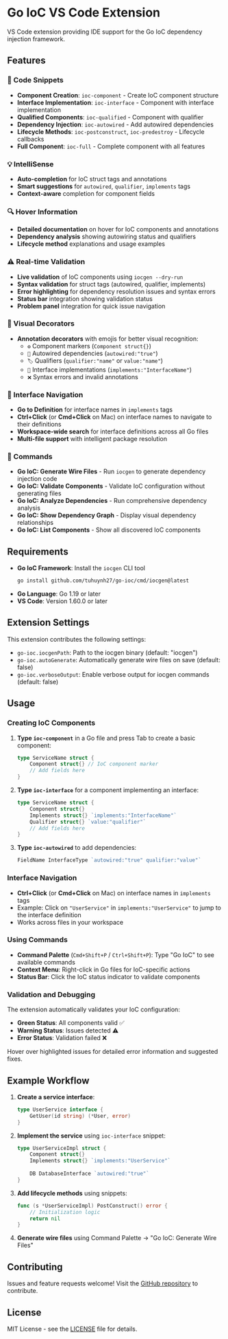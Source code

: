 # Go IoC VS Code Extension

VS Code extension providing IDE support for the Go IoC dependency injection framework.

## Features

### 🔧 Code Snippets
- **Component Creation**: `ioc-component` - Create IoC component structure
- **Interface Implementation**: `ioc-interface` - Component with interface implementation
- **Qualified Components**: `ioc-qualified` - Component with qualifier
- **Dependency Injection**: `ioc-autowired` - Add autowired dependencies
- **Lifecycle Methods**: `ioc-postconstruct`, `ioc-predestroy` - Lifecycle callbacks
- **Full Component**: `ioc-full` - Complete component with all features

### 💡 IntelliSense
- **Auto-completion** for IoC struct tags and annotations
- **Smart suggestions** for `autowired`, `qualifier`, `implements` tags
- **Context-aware** completion for component fields

### 🔍 Hover Information
- **Detailed documentation** on hover for IoC components and annotations
- **Dependency analysis** showing autowiring status and qualifiers
- **Lifecycle method** explanations and usage examples

### ⚠️ Real-time Validation
- **Live validation** of IoC components using `iocgen --dry-run`
- **Syntax validation** for struct tags (autowired, qualifier, implements)
- **Error highlighting** for dependency resolution issues and syntax errors
- **Status bar** integration showing validation status
- **Problem panel** integration for quick issue navigation

### 🎨 Visual Decorators
- **Annotation decorators** with emojis for better visual recognition:
  - `⚙️` Component markers (`Component struct{}`)
  - `🔗` Autowired dependencies (`autowired:"true"`)
  - `🏷️` Qualifiers (`qualifier:"name"` or `value:"name"`)
  - `🔌` Interface implementations (`implements:"InterfaceName"`)
  - `❌` Syntax errors and invalid annotations

### 🔗 Interface Navigation
- **Go to Definition** for interface names in `implements` tags
- **Ctrl+Click** (or **Cmd+Click** on Mac) on interface names to navigate to their definitions
- **Workspace-wide search** for interface definitions across all Go files
- **Multi-file support** with intelligent package resolution

### 🎯 Commands
- **Go IoC: Generate Wire Files** - Run `iocgen` to generate dependency injection code
- **Go IoC: Validate Components** - Validate IoC configuration without generating files
- **Go IoC: Analyze Dependencies** - Run comprehensive dependency analysis
- **Go IoC: Show Dependency Graph** - Display visual dependency relationships
- **Go IoC: List Components** - Show all discovered IoC components

## Requirements

- **Go IoC Framework**: Install the `iocgen` CLI tool
  ```bash
  go install github.com/tuhuynh27/go-ioc/cmd/iocgen@latest
  ```
- **Go Language**: Go 1.19 or later
- **VS Code**: Version 1.60.0 or later

## Extension Settings

This extension contributes the following settings:

- `go-ioc.iocgenPath`: Path to the iocgen binary (default: "iocgen")
- `go-ioc.autoGenerate`: Automatically generate wire files on save (default: false)
- `go-ioc.verboseOutput`: Enable verbose output for iocgen commands (default: false)

## Usage

### Creating IoC Components

1. **Type `ioc-component`** in a Go file and press Tab to create a basic component:
   ```go
   type ServiceName struct {
       Component struct{} // IoC component marker
       // Add fields here
   }
   ```

2. **Type `ioc-interface`** for a component implementing an interface:
   ```go
   type ServiceName struct {
       Component struct{}
       Implements struct{} `implements:"InterfaceName"`
       Qualifier struct{} `value:"qualifier"`
       // Add fields here
   }
   ```

3. **Type `ioc-autowired`** to add dependencies:
   ```go
   FieldName InterfaceType `autowired:"true" qualifier:"value"`
   ```

### Interface Navigation

- **Ctrl+Click** (or **Cmd+Click** on Mac) on interface names in `implements` tags
- Example: Click on `"UserService"` in `implements:"UserService"` to jump to the interface definition
- Works across files in your workspace

### Using Commands

- **Command Palette** (`Cmd+Shift+P` / `Ctrl+Shift+P`): Type "Go IoC" to see available commands
- **Context Menu**: Right-click in Go files for IoC-specific actions
- **Status Bar**: Click the IoC status indicator to validate components

### Validation and Debugging

The extension automatically validates your IoC configuration:

- **Green Status**: All components valid ✅
- **Warning Status**: Issues detected ⚠️  
- **Error Status**: Validation failed ❌

Hover over highlighted issues for detailed error information and suggested fixes.

## Example Workflow

1. **Create a service interface**:
   ```go
   type UserService interface {
       GetUser(id string) (*User, error)
   }
   ```

2. **Implement the service** using `ioc-interface` snippet:
   ```go
   type UserServiceImpl struct {
       Component struct{}
       Implements struct{} `implements:"UserService"`
       
       DB DatabaseInterface `autowired:"true"`
   }
   ```

3. **Add lifecycle methods** using snippets:
   ```go
   func (s *UserServiceImpl) PostConstruct() error {
       // Initialization logic
       return nil
   }
   ```

4. **Generate wire files** using Command Palette → "Go IoC: Generate Wire Files"

## Contributing

Issues and feature requests welcome! Visit the [GitHub repository](https://github.com/tuhuynh27/go-ioc) to contribute.

## License

MIT License - see the [LICENSE](LICENSE) file for details.